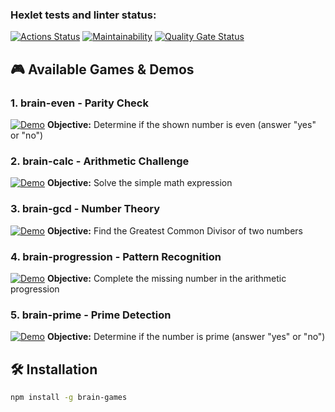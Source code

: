 ### Hexlet tests and linter status:
[![Actions Status](https://github.com/Swanriel/frontend-project-44/actions/workflows/hexlet-check.yml/badge.svg)](https://github.com/Swanriel/frontend-project-44/actions)
[![Maintainability](https://api.codeclimate.com/v1/badges/5a6dea7506c4dadccb86/maintainability)](https://codeclimate.com/github/Swanriel/frontend-project-44/maintainability)
[![Quality Gate Status](https://sonarcloud.io/api/project_badges/measure?project=Swanriel_frontend-project-44&metric=alert_status)](https://sonarcloud.io/summary/new_code?id=Swanriel_frontend-project-44)

## 🎮 Available Games & Demos

### 1. brain-even - Parity Check
[![Demo](https://asciinema.org/a/4aKtOgbXWiQ4bMLbA8O0cBMUj.png)](https://asciinema.org/a/4aKtOgbXWiQ4bMLbA8O0cBMUj)
**Objective:** Determine if the shown number is even (answer "yes" or "no")

### 2. brain-calc - Arithmetic Challenge
[![Demo](https://asciinema.org/a/9EL6dFn8In4qzwZCshFkK6kTf.svg)](https://asciinema.org/a/9EL6dFn8In4qzwZCshFkK6kTf)
**Objective:** Solve the simple math expression

### 3. brain-gcd - Number Theory
[![Demo](https://asciinema.org/a/syu1SPy4dH83pkDAnYF55kjHw.svg)](https://asciinema.org/a/syu1SPy4dH83pkDAnYF55kjHw)
**Objective:** Find the Greatest Common Divisor of two numbers

### 4. brain-progression - Pattern Recognition
[![Demo](https://asciinema.org/a/AvWZ7O63Yei7GR4m5tSA9Yo2g.svg)](https://asciinema.org/a/AvWZ7O63Yei7GR4m5tSA9Yo2g)
**Objective:** Complete the missing number in the arithmetic progression

### 5. brain-prime - Prime Detection
[![Demo](https://asciinema.org/a/KLlpaWBWdsNKFfdtEAIrzIgpE.svg)](https://asciinema.org/a/KLlpaWBWdsNKFfdtEAIrzIgpE)
**Objective:** Determine if the number is prime (answer "yes" or "no")

## 🛠 Installation

```bash
npm install -g brain-games
